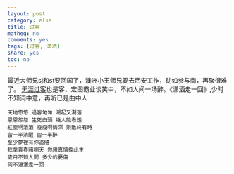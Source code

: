 ```yaml
---
layout: post
category: else
title: 过客
matheq: no
comments: yes
tags: [过客, 潇洒]
share: yes
toc: no
---
```


最近大师兄sj和st要回国了，澳洲小王师兄要去西安工作，动如参与商，再聚很难了。
[无涯过客](https://yanshuo.name/cn/2017/03/goodorbad/)也是客，宏图霸业谈笑中，不如人间一场醉。《潇洒走一回》,少时不知词中意，再听已是曲中人
```
天地悠悠 過客匆匆 潮起又潮落
恩恩怨怨 生死白頭 幾人能看透
紅塵啊滾滾 癡癡啊情深 聚散終有時
留一半清醒 留一半醉
至少夢裡有你追隨
我拿青春賭明天 你用真情換此生
歲月不知人間 多少的憂傷
何不瀟灑走一回
```

